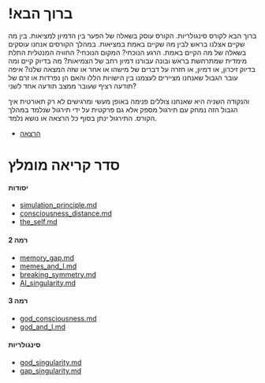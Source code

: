 !ברוך הבא
====

ברוך הבא לקורס סינגולריות. הקורס עוסק בשאלה של הפער בין הדמיון למציאות. בין מה שקיים אצלנו בראש לבין מה שקיים באמת במציאות. במהלך הקורסים אנחנו עוסקים בשאלה של מה הקיים באמת. הרגע הנוכחי? המקום הנוכחי? החוויה המנטלית התלת מימדית שמתרחשת בראש ובונה עבורנו דמיון רחב של הצמיאות? מה בדיוק קיים ומה בדיוק זיכרון, או דמיון, או חזרה על דברים של מישהו או אחר או שזה המצאה שלנו? איפה עובר הגבול שאנחנו מציירים לעצמנו בין הישויות הללו והאם הן נפרדות או זרם של תודעה רציף שעובר ממצב תודעה אחד לשני? 

והנקודה השניה היא שאנחנו צוללים פנימה באופן מעשי ומרגישים לא רק תאורטית איך הגבול הזה נמחק עם תירגול מספק אלא גם פרקטית על ידי תירגול שנלמד במהלך הקורס. התירגול ינתן בסוף כל הרצאה או נושא נלמד. 

- [הרצאה](https://soundcloud.com/michael-simkin/iv7t30wxn3x8)

סדר קריאה מומלץ
=====

#### יסודות

- [simulation_principle.md](simulation_principle.md)
- [consciousness_distance.md](consciousness_distance.md)
- [the_self.md](the_self.md)

#### רמה 2
- [memory_gap.md](memory_gap.md)
- [memes_and_I.md](memes_and_I.md)
- [breaking_symmetry.md](breaking_symmetry.md)
- [AI_singularity.md](AI_singularity.md)

#### רמה 3
- [god_consciousness.md](god_consciousness.md)
- [god_and_I.md](god_and_I.md)

#### סינגולריות
- [god_singularity.md](god_singularity.md)
- [gap_singularity.md](gap_singularity.md)

